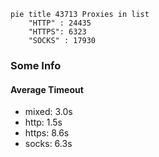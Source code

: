 
```mermaid
pie title 43713 Proxies in list
    "HTTP" : 24435
    "HTTPS": 6323
    "SOCKS" : 17930
```

### Some Info
#### Average Timeout

- mixed: 3.0s
- http: 1.5s
- https: 8.6s
- socks: 6.3s